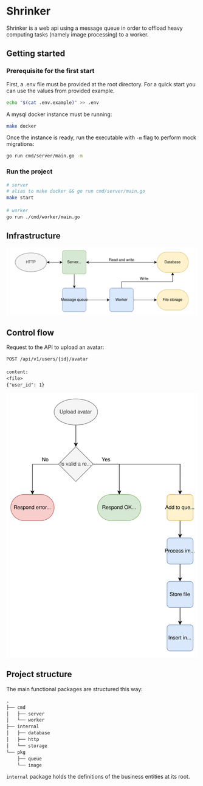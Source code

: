 # Shrinker

Shrinker is a web api using a message queue in order to offload heavy computing tasks (namely image processing) to a worker.

## Getting started

### Prerequisite for the first start

First, a .env file must be provided at the root directory.
For a quick start you can use the values from provided example.

```sh
echo "$(cat .env.example)" >> .env
```

A mysql docker instance must be running:

```sh
make docker
```

Once the instance is ready, run the executable with `-m` flag to perform mock migrations:

```sh
go run cmd/server/main.go -m
```

### Run the project

```sh
# server
# alias to make docker && go run cmd/server/main.go
make start

# worker
go run ./cmd/worker/main.go
```

## Infrastructure

![infrastrucute schema](docs/infrastructure.svg)

## Control flow

Request to the API to upload an avatar:

```txt
POST /api/v1/users/{id}/avatar

content:
<file>
{"user_id": 1}
```

![image upload flowchart](docs/control_flow.svg)

## Project structure

The main functional packages are structured this way:

```txt
.
├── cmd
│   ├── server
│   └── worker
├── internal
│   ├── database
│   ├── http
│   └── storage
└── pkg
    ├── queue
    └── image
```

`internal` package holds the definitions of the business entities at its root.
